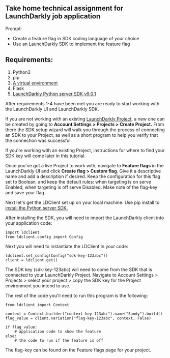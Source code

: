 ## Take home technical assignment for LaunchDarkly job application
Prompt:
* Create a feature flag in SDK coding language of your choice
* Use an LaunchDarkly SDK to implement the feature flag 

## Requirements:
1. Python3
2. pip
3. [A virtual environment](https://packaging.python.org/en/latest/guides/installing-using-pip-and-virtual-environments/)
4. Flask
5. [LaunchDarkly Python server SDK v9.0.1](https://docs.launchdarkly.com/sdk/server-side/python)

After requirements 1-4 have been met you are ready to start working with the LaunchDarkly UI and LaunchDarkly SDK. 

If you are not working with an existing [LaunchDarkly Project](https://docs.launchdarkly.com/home/organize/projects), a new one can be created by going to **Account Settings > Projects > Create Project.** From there the SDK setup wizard will walk you through the process of connecting an SDK to your Project, as well as a short program to help you verify that the connection was successful. 

If you're working with an existing Project, instructions for where to find your SDK key will come later in this tutorial.

Once you've got a live Project to work with, navigate to **Feature flags** in the LaunchDarkly UI and click **Create flag > Custom flag**. Give it a descriptive name and add a description if desired. Keep the configuration for this flag set to Boolean, and keep the default rules: when targeting is on serve Enabled, when targeting is off serve Disabled. Make note of the flag-key and save your flag.

Next let's get the LDClient set up on your local machine. Use pip install to [install the Python server SDK.](https://docs.launchdarkly.com/sdk/server-side/python#getting-started)

After installing the SDK, you will need to import the LaunchDarkly client into your application code:
```
import ldclient
from ldclient.config import Config
```

Next you will need to instantiate the LDClient in your code:
```
ldclient.set_config(Config("sdk-key-123abc"))
client = ldclient.get()
```

The SDK key (sdk-key-123abc) will need to come from the SDK that is connected to your LaunchDarkly Project. Navigate to Account Settings > Projects > select your project > copy the SDK key for the Project environment you intend to use.

The rest of the code you'll need to run this program is the following:
```
from ldclient import Context

context = Context.builder("context-key-123abc").name("Sandy").build()
flag_value = client.variation("flag-key-123abc", context, False)

if flag_value:
    # application code to show the feature
else:
    # the code to run if the feature is off

```
The flag-key can be found on the Feature flags page for your project. 

